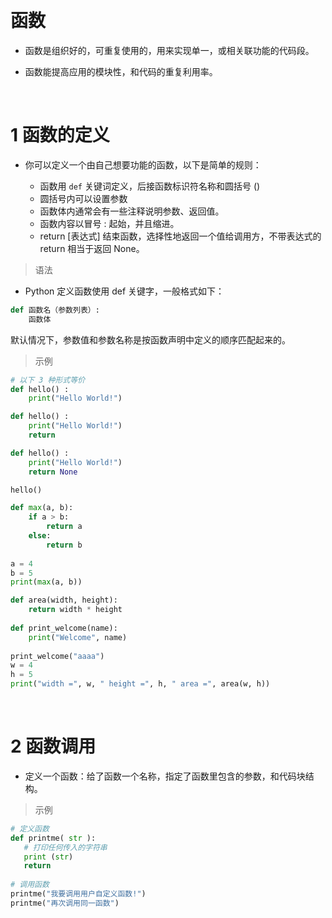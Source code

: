&emsp;
# 函数
- 函数是组织好的，可重复使用的，用来实现单一，或相关联功能的代码段。

- 函数能提高应用的模块性，和代码的重复利用率。

&emsp;
# 1 函数的定义
- 你可以定义一个由自己想要功能的函数，以下是简单的规则：

    - 函数用 `def` 关键词定义，后接函数标识符名称和圆括号 ()
    - 圆括号内可以设置参数
    - 函数体内通常会有一些注释说明参数、返回值。
    - 函数内容以冒号 : 起始，并且缩进。
    - return [表达式] 结束函数，选择性地返回一个值给调用方，不带表达式的 return 相当于返回 None。


>语法

- Python 定义函数使用 def 关键字，一般格式如下：
```python
def 函数名（参数列表）:
    函数体
```
默认情况下，参数值和参数名称是按函数声明中定义的顺序匹配起来的。

>示例
```python
# 以下 3 种形式等价
def hello() :
    print("Hello World!")

def hello() :
    print("Hello World!")
    return 

def hello() :
    print("Hello World!")
    return None

hello()

def max(a, b):
    if a > b:
        return a
    else:
        return b
 
a = 4
b = 5
print(max(a, b))

def area(width, height):
    return width * height
 
def print_welcome(name):
    print("Welcome", name)
 
print_welcome("aaaa")
w = 4
h = 5
print("width =", w, " height =", h, " area =", area(w, h))
```

&emsp;
# 2 函数调用
- 定义一个函数：给了函数一个名称，指定了函数里包含的参数，和代码块结构。
>示例
```python
# 定义函数
def printme( str ):
   # 打印任何传入的字符串
   print (str)
   return
 
# 调用函数
printme("我要调用用户自定义函数!")
printme("再次调用同一函数")
```
